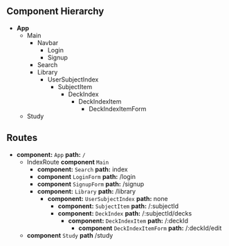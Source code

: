 ## Component Hierarchy

* **App**
  * Main
    * Navbar
      * Login
      * Signup
    * Search
    * Library
      * UserSubjectIndex
        * SubjectItem
          * DeckIndex 
            * DeckIndexItem
              * DeckIndexItemForm
  * Study


## Routes

* **component:** `App` **path:** `/`
  * IndexRoute **component** `Main`
    * **component:** `Search` **path:** index
    * **component** `LoginForm` **path:** /login
    * **component** `SignupForm` **path:** /signup
    * **component:** `Library` **path:** /library
      * **component:** `UserSubjectIndex` **path:** none
        * **component:** `SubjectItem` **path:** /:subjectId
        * **component:** `DeckIndex` **path:** /:subjectId/decks
          * **component:** `DeckIndexItem` **path:** /:deckId
            * **component** `DeckIndexItemForm` **path:** /:deckId/edit
  * **component** `Study` **path** /study
